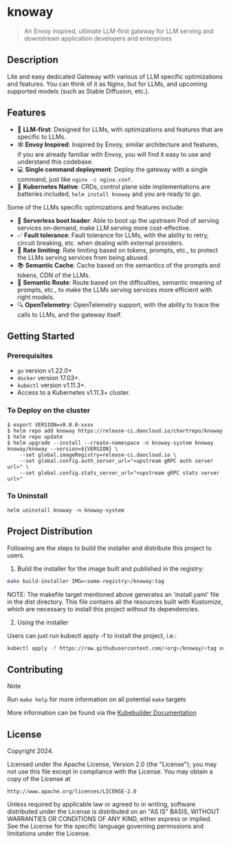 # knoway

> An Envoy inspired, ultimate LLM-first gateway for LLM serving and downstream application developers and enterprises

## Description

Lite and easy dedicated Gateway with various of LLM specific optimizations and features. You can think of it as Nginx, but for LLMs, and upcoming supported models (such as Stable Diffusion, etc.).

## Features

- 💬 **LLM-first**: Designed for LLMs, with optimizations and features that are specific to LLMs.
- 🕸️ **Envoy Inspired**: Inspired by Envoy, similar architecture and features, if you are already familiar with Envoy, you will find it easy to use and understand this codebase.
- 💻 **Single command deployment**: Deploy the gateway with a single command, just like `nginx -c nginx.conf`.
- 🚢 **Kubernetes Native**: CRDs, control plane side implementations are batteries included, `helm install knoway` and you are ready to go.

Some of the LLMs specific optimizations and features include:

- 👷 **Serverless boot loader**: Able to boot up the upstream Pod of serving services on-demand, make LLM serving more cost-effective.
- ✅ **Fault tolerance**: Fault tolerance for LLMs, with the ability to retry, circuit breaking, etc. when dealing with external providers.
- 🚥 **Rate limiting**: Rate limiting based on tokens, prompts, etc., to protect the LLMs serving services from being abused.
- 📚 **Semantic Cache**: Cache based on the semantics of the prompts and tokens, CDN of the LLMs.
- 📖 **Semantic Route**: Route based on the difficulties, semantic meaning of prompts, etc., to make the LLMs serving services more efficient with right models.
- 🔍 **OpenTelemetry**: OpenTelemetry support, with the ability to trace the calls to LLMs, and the gateway itself.

## Getting Started

### Prerequisites

- `go` version v1.22.0+
- `docker` version 17.03+.
- `kubectl` version v1.11.3+.
- Access to a Kubernetes v1.11.3+ cluster.

### To Deploy on the cluster

```console
$ export VERSION=v0.0.0-xxxx
$ helm repo add knoway https://release-ci.daocloud.io/chartrepo/knoway
$ helm repo update
$ helm upgrade --install --create-namespace -n knoway-system knoway knoway/knoway --version=${VERSION} \
    --set global.imageRegistry=release-ci.daocloud.io \
    --set global.config.auth_server_url="<upstream gRPC auth server url>" \
    --set global.config.stats_server_url="<upstream gRPC stats server url>"
```

### To Uninstall

```console
helm uninstall knoway -n knoway-system
```

## Project Distribution

Following are the steps to build the installer and distribute this project to users.

1. Build the installer for the image built and published in the registry:

```sh
make build-installer IMG=<some-registry>/knoway:tag
```

NOTE: The makefile target mentioned above generates an 'install.yaml'
file in the dist directory. This file contains all the resources built
with Kustomize, which are necessary to install this project without
its dependencies.

2. Using the installer

Users can just run kubectl apply -f <URL for YAML BUNDLE> to install the project, i.e.:

```sh
kubectl apply -f https://raw.githubusercontent.com/<org>/knoway/<tag or branch>/dist/install.yaml
```

## Contributing

> [!NOTE]
> Run `make help` for more information on all potential `make` targets

More information can be found via the [Kubebuilder Documentation](https://book.kubebuilder.io/introduction.html)

## License

Copyright 2024.

Licensed under the Apache License, Version 2.0 (the "License");
you may not use this file except in compliance with the License.
You may obtain a copy of the License at

    http://www.apache.org/licenses/LICENSE-2.0

Unless required by applicable law or agreed to in writing, software
distributed under the License is distributed on an "AS IS" BASIS,
WITHOUT WARRANTIES OR CONDITIONS OF ANY KIND, either express or implied.
See the License for the specific language governing permissions and
limitations under the License.

